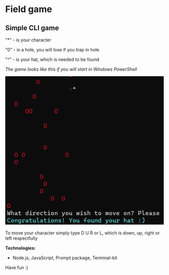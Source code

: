 # Field game
## Simple CLI game

"*" - is your character

"0" - is a hole, you will lose if you trap in hole

"^" - is your hat, which is needed to be found

*The game looks like this if you will start in Windows PowerShell*

![Alt Text](./field.gif)

To move your character simply type D U R or L, which is down, up, right or left respectfully

**Technologies:**
- Node.js, JavaScript, Prompt package, Terminal-kit

Have fun :)
